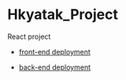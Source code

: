 # Hkyatak_Project
React project

- [front-end deployment](https://hkyatak-project-drab.vercel.app/)





- [back-end deployment](https://back-end-vercel.vercel.app/)
